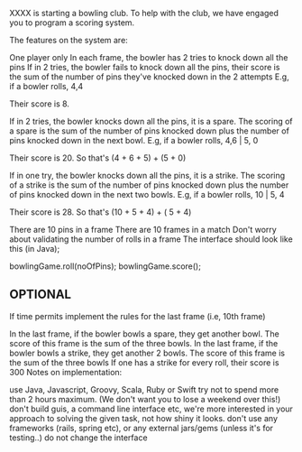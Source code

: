 XXXX is starting a bowling club. To help with the club, we have engaged you to program a scoring system.

The features on the system are:

One player only
In each frame, the bowler has 2 tries to knock down all the pins
If in 2 tries, the bowler fails to knock down all the pins, their score is the sum of the number of pins they've knocked down in the 2 attempts
E.g, if a bowler rolls, 4,4

Their score is 8.

If in 2 tries, the bowler knocks down all the pins, it is a spare. The scoring of a spare is the sum of the number of pins knocked down plus the number of pins knocked down in the next bowl.
E.g, if a bowler rolls, 4,6 | 5, 0

Their score is 20. So that's (4 + 6 + 5) + (5 + 0)

If in one try, the bowler knocks down all the pins, it is a strike. The scoring of a strike is the sum of the number of pins knocked down plus the number of pins knocked down in the next two bowls.
E.g, if a bowler rolls, 10 | 5, 4

Their score is 28. So that's (10 + 5 + 4) + ( 5 + 4)

There are 10 pins in a frame
There are 10 frames in a match
Don't worry about validating the number of rolls in a frame
The interface should look like this (in Java);

bowlingGame.roll(noOfPins);
bowlingGame.score();

OPTIONAL
-------

If time permits implement the rules for the last frame (i.e, 10th frame)

In the last frame, if the bowler bowls a spare, they get another bowl. The score of this frame is the sum of the three bowls.
In the last frame, if the bowler bowls a strike, they get another 2 bowls. The score of this frame is the sum of the three bowls
If one has a strike for every roll, their score is 300
Notes on implementation:

use Java, Javascript, Groovy, Scala, Ruby or Swift
try not to spend more than 2 hours maximum. (We don't want you to lose a weekend over this!)
don't build guis, a command line interface etc, we're more interested in your approach to solving the given task, not how shiny it looks.
don't use any frameworks (rails, spring etc), or any external jars/gems (unless it's for testing..)
do not change the interface